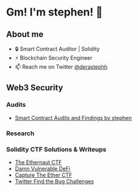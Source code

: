 # Gm! I'm stephen! 👋

## About me
- 🔒 Smart Contract Auditor | Solidity
- ⚡ Blockchain Security Engineer
- 📫 Reach me on Twitter [@derastephh](https://x.com/derastephh)

## Web3 Security

### Audits
- [Smart Contract Audits and Findings by stephen](https://github.com/Derastephh/audits)

### Research

### Solidity CTF Solutions & Writeups
- [The Ethernaut CTF](https://github.com/Derastephh/ethernaut-solutions)
- [Damn Vulnerable DeFi](#)
- [Capture The Ether CTF](#)
- [Twitter Find the Bug Challenges](https://github.com/Derastephh/Twitter-SC-FindTheBug-Challenges)
